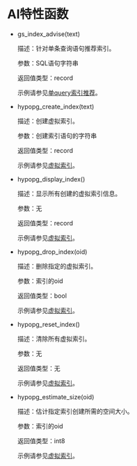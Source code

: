 # AI特性函数<a name="ZH-CN_TOPIC_0303599451"></a>

-   gs\_index\_advise\(text\)

    描述：针对单条查询语句推荐索引。

    参数：SQL语句字符串

    返回值类型：record

    示例请参见[单query索引推荐](单query索引推荐.md)。

-   hypopg\_create\_index\(text\)

    描述：创建虚拟索引。

    参数：创建索引语句的字符串

    返回值类型：record

    示例请参见[虚拟索引](虚拟索引.md)。

-   hypopg\_display\_index\(\)

    描述：显示所有创建的虚拟索引信息。

    参数：无

    返回值类型：record

    示例请参见[虚拟索引](虚拟索引.md)。

-   hypopg\_drop\_index\(oid\)

    描述：删除指定的虚拟索引。

    参数：索引的oid

    返回值类型：bool

    示例请参见[虚拟索引](虚拟索引.md)。

-   hypopg\_reset\_index\(\)

    描述：清除所有虚拟索引。

    参数：无

    返回值类型：无

    示例请参见[虚拟索引](虚拟索引.md)。

-   hypopg\_estimate\_size\(oid\)

    描述：估计指定索引创建所需的空间大小。

    参数：索引的oid

    返回值类型：int8

    示例请参见[虚拟索引](虚拟索引.md)。


